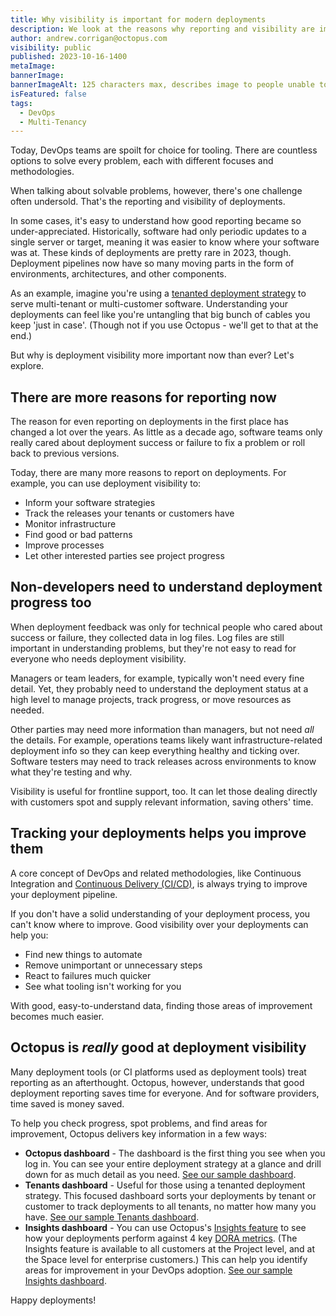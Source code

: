 ```yaml
---
title: Why visibility is important for modern deployments
description: We look at the reasons why reporting and visibility are important for modern deployments 
author: andrew.corrigan@octopus.com
visibility: public
published: 2023-10-16-1400
metaImage: 
bannerImage: 
bannerImageAlt: 125 characters max, describes image to people unable to see it.
isFeatured: false
tags: 
  - DevOps
  - Multi-Tenancy
---
```


Today, DevOps teams are spoilt for choice for tooling. There are countless options to solve every problem, each with different focuses and methodologies.

When talking about solvable problems, however, there's one challenge often undersold. That's the reporting and visibility of deployments.

In some cases, it's easy to understand how good reporting became so under-appreciated. Historically, software had only periodic updates to a single server or target, meaning it was easier to know where your software was at. These kinds of deployments are pretty rare in 2023, though. Deployment pipelines now have so many moving parts in the form of environments, architectures, and other components.

As an example, imagine you're using a [tenanted deployment strategy](https://octopus.com/use-case/tenanted-deployments) to serve multi-tenant or multi-customer software. Understanding your deployments can feel like you're untangling that big bunch of cables you keep 'just in case'. (Though not if you use Octopus - we'll get to that at the end.)

But why is deployment visibility more important now than ever? Let's explore. 

## There are more reasons for reporting now

The reason for even reporting on deployments in the first place has changed a lot over the years. As little as a decade ago, software teams only really cared about deployment success or failure to fix a problem or roll back to previous versions.

Today, there are many more reasons to report on deployments. For example, you can use deployment visibility to:

- Inform your software strategies
- Track the releases your tenants or customers have
- Monitor infrastructure
- Find good or bad patterns
- Improve processes
- Let other interested parties see project progress

## Non-developers need to understand deployment progress too

When deployment feedback was only for technical people who cared about success or failure, they collected data in log files. Log files are still important in understanding problems, but they're not easy to read for everyone who needs deployment visibility.

Managers or team leaders, for example, typically won't need every fine detail. Yet, they probably need to understand the deployment status at a high level to manage projects, track progress, or move resources as needed.

Other parties may need more information than managers, but not need *all* the details. For example, operations teams likely want infrastructure-related deployment info so they can keep everything healthy and ticking over. Software testers may need to track releases across environments to know what they're testing and why.

Visibility is useful for frontline support, too. It can let those dealing directly with customers spot and supply relevant information, saving others' time.

## Tracking your deployments helps you improve them

A core concept of DevOps and related methodologies, like Continuous Integration and [Continuous Delivery (CI/CD)](https://octopus.com/devops/continuous-delivery/), is always trying to improve your deployment pipeline.

If you don't have a solid understanding of your deployment process, you can't know where to improve. Good visibility over your deployments can help you:

- Find new things to automate
- Remove unimportant or unnecessary steps
- React to failures much quicker
- See what tooling isn't working for you

With good, easy-to-understand data, finding those areas of improvement becomes much easier.

## Octopus is *really* good at deployment visibility

Many deployment tools (or CI platforms used as deployment tools) treat reporting as an afterthought. Octopus, however, understands that good deployment reporting saves time for everyone. And for software providers, time saved is money saved.

To help you check progress, spot problems, and find areas for improvement, Octopus delivers key information in a few ways:

- **Octopus dashboard** - The dashboard is the first thing you see when you log in. You can see your entire deployment strategy at a glance and drill down for as much detail as you need. [See our sample dashboard](https://samples.octopus.app/app#/Spaces-682).
- **Tenants dashboard** - Useful for those using a tenanted deployment strategy. This focused dashboard sorts your deployments by tenant or customer to track deployments to all tenants, no matter how many you have. [See our sample Tenants dashboard](https://samples.octopus.app/app#/Spaces-682/tenants).
- **Insights dashboard** - You can use Octopus's [Insights feature](https://octopus.com/docs/insights) to see how your deployments perform against 4 key [DORA metrics](https://octopus.com/devops/metrics/dora-metrics/). (The Insights feature is available to all customers at the Project level, and at the Space level for enterprise customers.) This can help you identify areas for improvement in your DevOps adoption. [See our sample Insights dashboard](https://samples.octopus.app/app#/Spaces-682/insights/reports/InsightsReports-1/overview).

Happy deployments!
